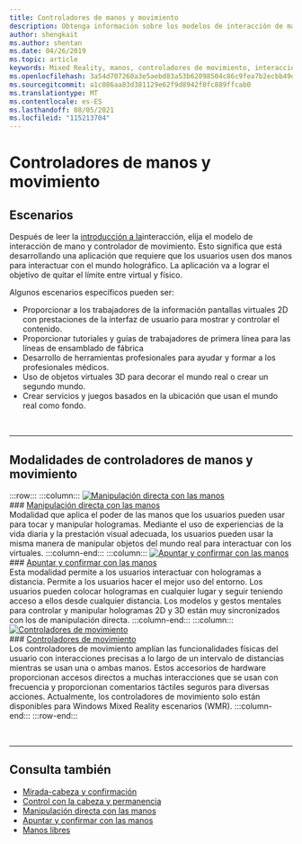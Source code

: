 ```yaml
---
title: Controladores de manos y movimiento
description: Obtenga información sobre los modelos de interacción de manos y controladores de movimiento, que pueden quitar el límite entre lo virtual y lo físico.
author: shengkait
ms.author: shentan
ms.date: 04/26/2019
ms.topic: article
keywords: Mixed Reality, manos, controladores de movimiento, interacción, diseño, casco de realidad mixta, casco de realidad mixta de Windows, casco de realidad virtual, HoloLens, MRTK, Mixed Reality Toolkit
ms.openlocfilehash: 3a54d707260a3e5aebd83a53b62098504c86c9fea7b2ecbb49d3dbd8b72400dd
ms.sourcegitcommit: a1c086aa83d381129e62f9d8942f0fc889ffcab0
ms.translationtype: MT
ms.contentlocale: es-ES
ms.lasthandoff: 08/05/2021
ms.locfileid: "115213704"
---
```

# <a name="hands-and-motion-controllers"></a>Controladores de manos y movimiento

## <a name="scenarios"></a>Escenarios

Después de leer la [introducción a la](interaction-fundamentals.md)interacción, elija el modelo de interacción de mano y controlador de movimiento. Esto significa que está desarrollando una aplicación que requiere que los usuarios usen dos manos para interactuar con el mundo holográfico. La aplicación va a lograr el objetivo de quitar el límite entre virtual y físico.

Algunos escenarios específicos pueden ser:
* Proporcionar a los trabajadores de la información pantallas virtuales 2D con prestaciones de la interfaz de usuario para mostrar y controlar el contenido.
* Proporcionar tutoriales y guías de trabajadores de primera línea para las líneas de ensamblado de fábrica
* Desarrollo de herramientas profesionales para ayudar y formar a los profesionales médicos.  
* Uso de objetos virtuales 3D para decorar el mundo real o crear un segundo mundo. 
* Crear servicios y juegos basados en la ubicación que usan el mundo real como fondo.

<br>

---

## <a name="hands-and-motion-controllers-modalities"></a>Modalidades de controladores de manos y movimiento

:::row:::
    :::column:::
       [![Manipulación directa con las manos](images/hands-and-controllers-direct-manipulation.jpg)](direct-manipulation.md)<br>
       ### <a name="direct-manipulation-with-handsbr"></a>[Manipulación directa con las manos](direct-manipulation.md)<br>
       Modalidad que aplica el poder de las manos que los usuarios pueden usar para tocar y manipular hologramas. Mediante el uso de experiencias de la vida diaria y la prestación visual adecuada, los usuarios pueden usar la misma manera de manipular objetos del mundo real para interactuar con los virtuales.
    :::column-end:::
    :::column:::
       [![Apuntar y confirmar con las manos](images/hands-and-controllers-point-and-commit.jpg)](point-and-commit.md)<br>
        ### <a name="point-and-commit-with-handsbr"></a>[Apuntar y confirmar con las manos](point-and-commit.md)<br>
        Esta modalidad permite a los usuarios interactuar con hologramas a distancia. Permite a los usuarios hacer el mejor uso del entorno. Los usuarios pueden colocar hologramas en cualquier lugar y seguir teniendo acceso a ellos desde cualquier distancia. Los modelos y gestos mentales para controlar y manipular hologramas 2D y 3D están muy sincronizados con los de manipulación directa.
    :::column-end:::
    :::column:::
       [![Controladores de movimiento](images/hands-and-controllers-motion-controllers.jpg)](motion-controllers.md)<br>
       ### <a name="motion-controllersbr"></a>[Controladores de movimiento](motion-controllers.md)<br>
       Los controladores de movimiento amplían las funcionalidades físicas del usuario con interacciones precisas a lo largo de un intervalo de distancias mientras se usan una o ambas manos. Estos accesorios de hardware proporcionan accesos directos a muchas interacciones que se usan con frecuencia y proporcionan comentarios táctiles seguros para diversas acciones. Actualmente, los controladores de movimiento solo están disponibles para Windows Mixed Reality escenarios (WMR). 
    :::column-end:::
:::row-end:::

<br>

---

## <a name="see-also"></a>Consulta también
* [Mirada-cabeza y confirmación](gaze-and-commit.md)
* [Control con la cabeza y permanencia](gaze-and-dwell.md)
* [Manipulación directa con las manos](direct-manipulation.md)
* [Apuntar y confirmar con las manos](point-and-commit.md)
* [Manos libres](hands-free.md)
